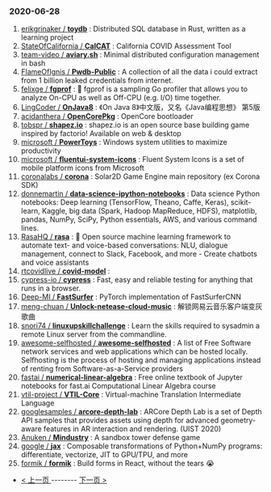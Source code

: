 ### 2020-06-28 
1. [
        erikgrinaker /
**toydb**](https://github.com/erikgrinaker/toydb) : Distributed SQL database in Rust, written as a learning project
1. [
        StateOfCalifornia /
**CalCAT**](https://github.com/StateOfCalifornia/CalCAT) : California COVID Assessment Tool
1. [
        team-video /
**aviary.sh**](https://github.com/team-video/aviary.sh) : Minimal distributed configuration management in bash
1. [
        FlameOfIgnis /
**Pwdb-Public**](https://github.com/FlameOfIgnis/Pwdb-Public) : A collection of all the data i could extract from 1 billion leaked credentials from internet.
1. [
        felixge /
**fgprof**](https://github.com/felixge/fgprof) : 🚀 fgprof is a sampling Go profiler that allows you to analyze On-CPU as well as Off-CPU (e.g. I/O) time together.
1. [
        LingCoder /
**OnJava8**](https://github.com/LingCoder/OnJava8) : 《On Java 8》中文版，又名《Java编程思想》 第5版
1. [
        acidanthera /
**OpenCorePkg**](https://github.com/acidanthera/OpenCorePkg) : OpenCore bootloader
1. [
        tobspr /
**shapez.io**](https://github.com/tobspr/shapez.io) : shapez.io is an open source base building game inspired by factorio! Available on web & desktop
1. [
        microsoft /
**PowerToys**](https://github.com/microsoft/PowerToys) : Windows system utilities to maximize productivity
1. [
        microsoft /
**fluentui-system-icons**](https://github.com/microsoft/fluentui-system-icons) : Fluent System Icons is a set of mobile platform icons from Microsoft
1. [
        coronalabs /
**corona**](https://github.com/coronalabs/corona) : Solar2D Game Engine main repository (ex Corona SDK)
1. [
        donnemartin /
**data-science-ipython-notebooks**](https://github.com/donnemartin/data-science-ipython-notebooks) : Data science Python notebooks: Deep learning (TensorFlow, Theano, Caffe, Keras), scikit-learn, Kaggle, big data (Spark, Hadoop MapReduce, HDFS), matplotlib, pandas, NumPy, SciPy, Python essentials, AWS, and various command lines.
1. [
        RasaHQ /
**rasa**](https://github.com/RasaHQ/rasa) : 💬 Open source machine learning framework to automate text- and voice-based conversations: NLU, dialogue management, connect to Slack, Facebook, and more - Create chatbots and voice assistants
1. [
        rtcovidlive /
**covid-model**](https://github.com/rtcovidlive/covid-model) : 
1. [
        cypress-io /
**cypress**](https://github.com/cypress-io/cypress) : Fast, easy and reliable testing for anything that runs in a browser.
1. [
        Deep-MI /
**FastSurfer**](https://github.com/Deep-MI/FastSurfer) : PyTorch implementation of FastSurferCNN
1. [
        meng-chuan /
**Unlock-netease-cloud-music**](https://github.com/meng-chuan/Unlock-netease-cloud-music) : 解锁网易云音乐客户端变灰歌曲
1. [
        snori74 /
**linuxupskillchallenge**](https://github.com/snori74/linuxupskillchallenge) : Learn the skills required to sysadmin a remote Linux server from the commandline.
1. [
        awesome-selfhosted /
**awesome-selfhosted**](https://github.com/awesome-selfhosted/awesome-selfhosted) : A list of Free Software network services and web applications which can be hosted locally. Selfhosting is the process of hosting and managing applications instead of renting from Software-as-a-Service providers
1. [
        fastai /
**numerical-linear-algebra**](https://github.com/fastai/numerical-linear-algebra) : Free online textbook of Jupyter notebooks for fast.ai Computational Linear Algebra course
1. [
        vtil-project /
**VTIL-Core**](https://github.com/vtil-project/VTIL-Core) : Virtual-machine Translation Intermediate Language
1. [
        googlesamples /
**arcore-depth-lab**](https://github.com/googlesamples/arcore-depth-lab) : ARCore Depth Lab is a set of Depth API samples that provides assets using depth for advanced geometry-aware features in AR interaction and rendering. (UIST 2020)
1. [
        Anuken /
**Mindustry**](https://github.com/Anuken/Mindustry) : A sandbox tower defense game
1. [
        google /
**jax**](https://github.com/google/jax) : Composable transformations of Python+NumPy programs: differentiate, vectorize, JIT to GPU/TPU, and more
1. [
        formik /
**formik**](https://github.com/formik/formik) : Build forms in React, without the tears 😭 

- [ < 上一页 ](https://github.com/able8/github-trending-daily-record/blob/master/2020-06-27.md) -------- [ 下一页 > ](https://github.com/able8/github-trending-daily-record/blob/master/2020-06-29.md)